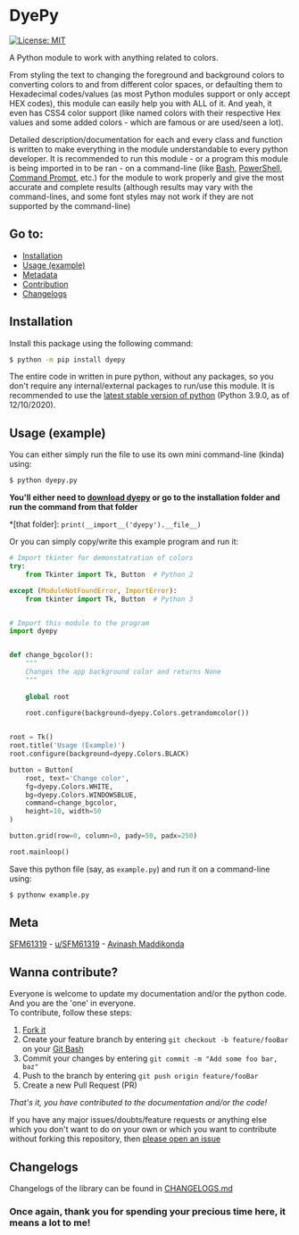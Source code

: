 # DyePy

[![License: MIT](https://img.shields.io/badge/License-MIT-yellow.svg)](https://opensource.org/licenses/MIT "MIT License")  

A Python module to work with anything related to colors.  
  
From styling the text to changing the foreground and background colors to converting colors to and from different color spaces, or defaulting them to Hexadecimal codes/values (as most Python modules support or only accept HEX codes), this module can easily help you with ALL of it. And yeah, it even has CSS4 color support (like named colors with their respective Hex values and some added colors - which are famous or are used/seen a lot).  
  
Detailed description/documentation for each and every class and function is written to make everything in the module understandable to every python developer. It is recommended to run this module - or a program this module is being imported in to be ran - on a command-line (like [Bash](http://ftp.gnu.org/gnu/bash/bash-5.0.tar.gz "Bourne Again SHell (BASH)"), [PowerShell](https://github.com/PowerShell/PowerShell/releases "Windows PowerShell 7"), [Command Prompt](https://www.google.com/url?sa=t&rct=j&q=&esrc=s&source=web&cd=&cad=rja&uact=8&ved=2ahUKEwjDyuXTzIbqAhWzQjABHbOABRMQFjANegQIAhAB&url=https%3A%2F%2Fen.wikipedia.org%2Fwiki%2FCmd.exe&usg=AOvVaw20rJophR24-G5GxhuDu-nd "Command Prompt"), etc.) for the module to work properly and give the most accurate and complete results (although results may vary with the command-lines, and some font styles may not work if they are not supported by the command-line)  
  
## Go to:

 - [Installation](#installation "Installation")  
 - [Usage (example)](#usage-example "Usage")
 - [Metadata](#meta "Meta")
 - [Contribution](#wanna-contribute "Contribute")
 - [Changelogs](#changelogs "Changelogs")
  
## Installation

Install this package using the following command:  
```bash
$ python -m pip install dyepy
```  

The entire code in written in pure python, without any packages, so you don't require any internal/external packages to run/use this module.
It is recommended to use the [latest stable version of python](https://www.python.org/ftp/python/3.9.0/python-3.9.0.exe "Click to download") (Python 3.9.0, as of 12/10/2020).  
  
## Usage (example)

You can either simply run the file to use its own mini command-line (kinda) using:

```bash
$ python dyepy.py
```  

__You'll either need to [download dyepy](https://github.com/SFM61319/DyePy/archive/master.zip) or go to the installation folder and run the command from that folder__  

*[that folder]: `print(__import__('dyepy').__file__)`
  
Or you can simply copy/write this example program and run it:  

```python
# Import tkinter for demonstatration of colors
try:
    from Tkinter import Tk, Button  # Python 2

except (ModuleNotFoundError, ImportError):
    from tkinter import Tk, Button  # Python 3


# Import this module to the program
import dyepy


def change_bgcolor():
    """
    Changes the app background color and returns None
    """
    
    global root
    
    root.configure(background=dyepy.Colors.getrandomcolor())


root = Tk()
root.title('Usage (Example)')
root.configure(background=dyepy.Colors.BLACK)

button = Button(
    root, text='Change color',
    fg=dyepy.Colors.WHITE,
    bg=dyepy.Colors.WINDOWSBLUE,
    command=change_bgcolor,
    height=10, width=50
)

button.grid(row=0, column=0, pady=50, padx=250)

root.mainloop()
```  

Save this python file (say, as `example.py`) and run it on a command-line using:  
```bash
$ pythonw example.py
```  
  
## Meta

[SFM61319](https://github.com/SFM61319 "My GitHub") - [u/SFM61319](https://www.reddit.com/user/SFM61319 "Yes, I'm a Redditor") - [Avinash Maddikonda](mailto:svasssakavi@gmail.com "Send a mail")  
  
## Wanna contribute?

Everyone is welcome to update my documentation and/or the python code. And you are the 'one' in everyone.  
To contribute, follow these steps:  
 1. [Fork it](https://github.com/SFM61319/dyepy/fork "Click to fork!")  
 2. Create your feature branch by entering `git checkout -b feature/fooBar` on your [Git Bash](https://git-scm.com/download/win "Click to download")  
 3. Commit your changes by entering `git commit -m "Add some foo bar, baz"`  
 4. Push to the branch by entering `git push origin feature/fooBar`  
 5. Create a new Pull Request (PR)  
  
*That's it, you have contributed to the documentation and/or the code!*  
  
If you have any major issues/doubts/feature requests or anything else which you don't want to do on your own or which you want to contribute without forking this repository, then [please open an issue](https://github.com/SFM61319/dyepy/issues/new/choose "Open issue")  
  
## Changelogs

Changelogs of the library can be found in [CHANGELOGS.md](https://github.com/SFM61319/DyePy/blob/master/CHANGELOG.md "CHANGELOGS")  
  
### Once again, thank you for spending your precious time here, it means a lot to me!
